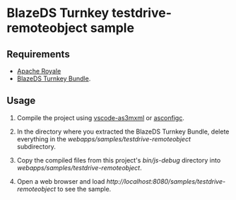 # BlazeDS Turnkey testdrive-remoteobject sample

## Requirements

- [Apache Royale](https://royale.apache.org/)
- [BlazeDS Turnkey Bundle](https://github.com/joshtynjala/blazeds-turnkey-archive).

## Usage

1. Compile the project using [vscode-as3mxml](https://marketplace.visualstudio.com/items?itemName=bowlerhatllc.vscode-as3mxml) or [asconfigc](https://npmjs.com/package/asconfigc).

2. In the directory where you extracted the BlazeDS Turnkey Bundle, delete everything in the _webapps/samples/testdrive-remoteobject_ subdirectory.

3. Copy the compiled files from this project's _bin/js-debug_ directory into _webapps/samples/testdrive-remoteobject_.

4. Open a web browser and load _http://localhost:8080/samples/testdrive-remoteobject_ to see the sample.
